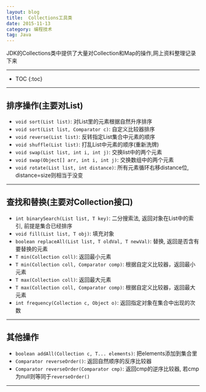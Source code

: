 ```yaml
---
layout: blog
title:  Collections工具类
date: 2015-11-13
category: 编程技术
tag: Java
---
```

JDK的Collections类中提供了大量对Collection和Map的操作,网上资料整理记录下来





*****

* TOC
{:toc}

*****

## 排序操作(主要对List)

* `void sort(List list)`: 对List里的元素根据自然升序排序
* `void sort(List list, Comparator c)`: 自定义比较器排序
* `void reverse(List list)`: 反转指定List集合中元素的顺序
* `void shuffle(List list)`: 打乱List中元素的顺序(重新洗牌)
* `void swap(List list, int i, int j)`: 交换list中的两个元素
* `void swap(Object[] arr, int i, int j)`: 交换数组中的两个元素
* `void rotate(List list, int distance)`: 所有元素循环右移distance位, distance=size则相当于没变

******

## 查找和替换(主要对Collection接口)

* `int binarySearch(List list, T key)`: 二分搜索法, 返回对象在List中的索引, 前提是集合已经排序
* `void fill(List list, T obj)`: 填充对象
* `boolean replaceAll(List list, T oldVal, T newVal)`: 替换, 返回是否含有要替换的元素
* `T min(Collection coll)`: 返回最小元素
* `T min(Collection coll, Comparator comp)`: 根据自定义比较器，返回最小元素
* `T max(Collection coll)`: 返回最大元素
* `T max(Collection coll, Comparator comp)`: 根据自定义比较器，返回最大元素
* `int frequency(Collection c, Object o)`: 返回指定对象在集合中出现的次数

******

## 其他操作

* `boolean addAll(Collection c, T... elements)`: 把elements添加到集合里
* `Comparator reverseOrder()`: 返回自然顺序的反序比较器
* `Comparator reverseOrder(Comparator cmp)`: 返回cmp的逆序比较器, 若cmp为null则等同于`reverseOrder()`

*****
